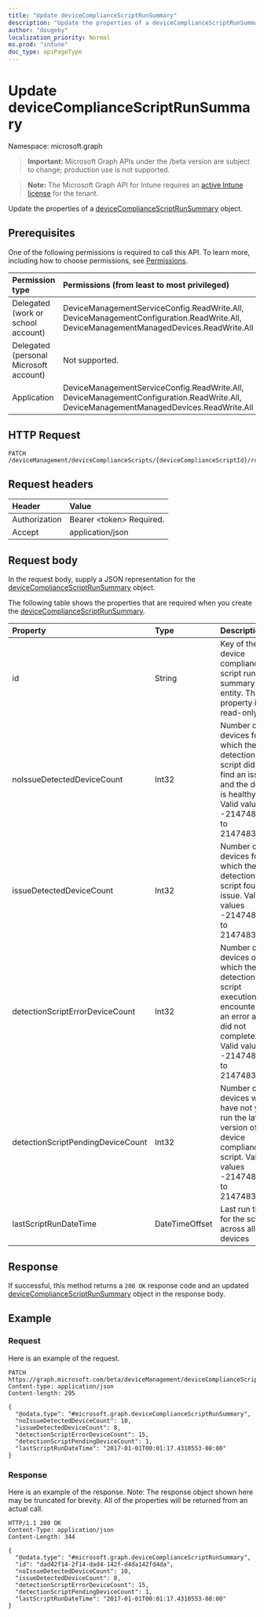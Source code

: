 ```yaml
---
title: "Update deviceComplianceScriptRunSummary"
description: "Update the properties of a deviceComplianceScriptRunSummary object."
author: "dougeby"
localization_priority: Normal
ms.prod: "intune"
doc_type: apiPageType
---
```


# Update deviceComplianceScriptRunSummary

Namespace: microsoft.graph

> **Important:** Microsoft Graph APIs under the /beta version are subject to change; production use is not supported.

> **Note:** The Microsoft Graph API for Intune requires an [active Intune license](https://go.microsoft.com/fwlink/?linkid=839381) for the tenant.

Update the properties of a [deviceComplianceScriptRunSummary](../resources/intune-devices-devicecompliancescriptrunsummary.md) object.

## Prerequisites
One of the following permissions is required to call this API. To learn more, including how to choose permissions, see [Permissions](/graph/permissions-reference).

|Permission type|Permissions (from least to most privileged)|
|:---|:---|
|Delegated (work or school account)|DeviceManagementServiceConfig.ReadWrite.All, DeviceManagementConfiguration.ReadWrite.All, DeviceManagementManagedDevices.ReadWrite.All|
|Delegated (personal Microsoft account)|Not supported.|
|Application|DeviceManagementServiceConfig.ReadWrite.All, DeviceManagementConfiguration.ReadWrite.All, DeviceManagementManagedDevices.ReadWrite.All|

## HTTP Request
<!-- {
  "blockType": "ignored"
}
-->
``` http
PATCH /deviceManagement/deviceComplianceScripts/{deviceComplianceScriptId}/runSummary
```

## Request headers
|Header|Value|
|:---|:---|
|Authorization|Bearer &lt;token&gt; Required.|
|Accept|application/json|

## Request body
In the request body, supply a JSON representation for the [deviceComplianceScriptRunSummary](../resources/intune-devices-devicecompliancescriptrunsummary.md) object.

The following table shows the properties that are required when you create the [deviceComplianceScriptRunSummary](../resources/intune-devices-devicecompliancescriptrunsummary.md).

|Property|Type|Description|
|:---|:---|:---|
|id|String|Key of the device compliance script run summary entity. This property is read-only.|
|noIssueDetectedDeviceCount|Int32|Number of devices for which the detection script did not find an issue and the device is healthy. Valid values -2147483648 to 2147483647|
|issueDetectedDeviceCount|Int32|Number of devices for which the detection script found an issue. Valid values -2147483648 to 2147483647|
|detectionScriptErrorDeviceCount|Int32|Number of devices on which the detection script execution encountered an error and did not complete. Valid values -2147483648 to 2147483647|
|detectionScriptPendingDeviceCount|Int32|Number of devices which have not yet run the latest version of the device compliance script. Valid values -2147483648 to 2147483647|
|lastScriptRunDateTime|DateTimeOffset|Last run time for the script across all devices|



## Response
If successful, this method returns a `200 OK` response code and an updated [deviceComplianceScriptRunSummary](../resources/intune-devices-devicecompliancescriptrunsummary.md) object in the response body.

## Example

### Request
Here is an example of the request.
``` http
PATCH https://graph.microsoft.com/beta/deviceManagement/deviceComplianceScripts/{deviceComplianceScriptId}/runSummary
Content-type: application/json
Content-length: 295

{
  "@odata.type": "#microsoft.graph.deviceComplianceScriptRunSummary",
  "noIssueDetectedDeviceCount": 10,
  "issueDetectedDeviceCount": 8,
  "detectionScriptErrorDeviceCount": 15,
  "detectionScriptPendingDeviceCount": 1,
  "lastScriptRunDateTime": "2017-01-01T00:01:17.4310553-08:00"
}
```

### Response
Here is an example of the response. Note: The response object shown here may be truncated for brevity. All of the properties will be returned from an actual call.
``` http
HTTP/1.1 200 OK
Content-Type: application/json
Content-Length: 344

{
  "@odata.type": "#microsoft.graph.deviceComplianceScriptRunSummary",
  "id": "dad42f14-2f14-dad4-142f-d4da142fd4da",
  "noIssueDetectedDeviceCount": 10,
  "issueDetectedDeviceCount": 8,
  "detectionScriptErrorDeviceCount": 15,
  "detectionScriptPendingDeviceCount": 1,
  "lastScriptRunDateTime": "2017-01-01T00:01:17.4310553-08:00"
}
```




